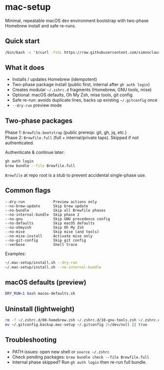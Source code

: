 # mac-setup

Minimal, repeatable macOS dev environment bootstrap with two-phase Homebrew install and safe re-runs.

## Quick start

```bash
/bin/bash -c "$(curl -fsSL https://raw.githubusercontent.com/simonclausen/mac-setup/main/bootstrap.sh)"
```

## What it does

- Installs / updates Homebrew (idempotent)
- Two-phase package install (public first, internal after `gh auth login`)
- Creates modular `~/.zshrc.d` fragments (Homebrew, GNU tools, mise)
- Optional: macOS defaults, Oh My Zsh, mise tools, git config
- Safe re-run: avoids duplicate lines, backs up existing `~/.gitconfig` once
- `--dry-run` preview mode

## Two-phase packages

Phase 1: `Brewfile.bootstrap` (public prereqs: git, gh, jq, etc.)  
Phase 2: `Brewfile.full` (full + internal/private taps). Skipped if not authenticated.

Authenticate & continue later:

```bash
gh auth login
brew bundle --file Brewfile.full
```

`Brewfile` at repo root is a stub to prevent accidental single-phase use.

## Common flags

```text
--dry-run             Preview actions only
--no-brew-update      Skip brew update
--no-bundle           Skip all Brewfile phases
--no-internal-bundle  Skip phase 2
--no-gnu              Skip GNU precedence config
--no-defaults         Skip macOS defaults
--no-ohmyzsh          Skip Oh My Zsh
--no-mise             Skip mise (and tools)
--no-mise-install     Activate mise only
--no-git-config       Skip git config
--verbose             Shell trace
```

Examples:

```bash
~/.mac-setup/install.sh --dry-run
~/.mac-setup/install.sh --no-internal-bundle
```

## macOS defaults (preview)

```bash
DRY_RUN=1 bash macos-defaults.sh
```

## Uninstall (lightweight)

```bash
rm -f ~/.zshrc.d/00-homebrew.zsh ~/.zshrc.d/10-gnu-tools.zsh ~/.zshrc.d/20-mise.zsh
mv ~/.gitconfig.backup.mac-setup ~/.gitconfig 2>/dev/null || true
```

## Troubleshooting

- PATH issues: open new shell or `source ~/.zshrc`
- Check pending packages: `brew bundle check --file Brewfile.full`
- Internal phase skipped? Run `gh auth login` then re-run full bundle.
